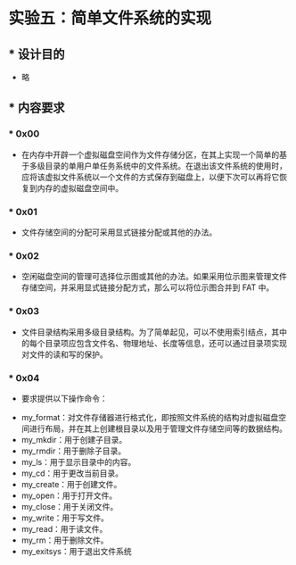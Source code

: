 # 实验五：简单文件系统的实现
## * 设计目的
* 略
## * 内容要求
### * 0x00
* 在内存中开辟一个虚拟磁盘空间作为文件存储分区，在其上实现一个简单的基于多级目录的单用户单任务系统中的文件系统。在退出该文件系统的使用时，应将该虚拟文件系统以一个文件的方式保存到磁盘上，以便下次可以再将它恢复到内存的虚拟磁盘空间中。  

### * 0x01
* 文件存储空间的分配可采用显式链接分配或其他的办法。  

### * 0x02
* 空闲磁盘空间的管理可选择位示图或其他的办法。如果采用位示图来管理文件存储空间，并采用显式链接分配方式，那么可以将位示图合并到 FAT 中。  

### * 0x03
* 文件目录结构采用多级目录结构。为了简单起见，可以不使用索引结点，其中的每个目录项应包含文件名、物理地址、长度等信息，还可以通过目录项实现对文件的读和写的保护。  

### * 0x04
* 要求提供以下操作命令：  
- my_format：对文件存储器进行格式化，即按照文件系统的结构对虚拟磁盘空间进行布局，并在其上创建根目录以及用于管理文件存储空间等的数据结构。
- my_mkdir：用于创建子目录。
- my_rmdir：用于删除子目录。
- my_ls：用于显示目录中的内容。
- my_cd：用于更改当前目录。
- my_create：用于创建文件。
- my_open：用于打开文件。
- my_close：用于关闭文件。
- my_write：用于写文件。
- my_read：用于读文件。
- my_rm：用于删除文件。
- my_exitsys：用于退出文件系统